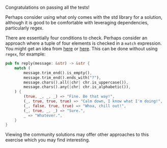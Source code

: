 Congratulations on passing all the tests!

Perhaps consider using what only comes with the std library for a solution,
although it is good to be comfortable with leveraging dependencies,
particularly regex.

There are essentially four conditions to check. Perhaps consider an approach
where a tuple of four elements is checked in a `match` expression. You might
get an idea from
[here](https://stackoverflow.com/questions/39159857/matching-tuples-with-multiple-possible-values)
or [here](https://riptutorial.com/rust/example/13733/matching-tuple-values).
This can be done without using `regex`, for example:

```rust
pub fn reply(message: &str) -> &str {
    match (
        message.trim_end().is_empty(),
        message.trim_end().ends_with("?"),
        message.chars().all(|chr| chr.is_uppercase()),
        message.chars().any(|chr| chr.is_alphabetic()),
    ) {
        (true, _, _, _) => "Fine. Be that way!",
        (_, true, true, true) => "Calm down, I know what I'm doing!",
        (_, false, true, true) => "Whoa, chill out!",
        (_, true, _, _) => "Sure.",
        _ => "Whatever.",
    }
}
```

Viewing the community solutions may offer other approaches to this exercise
which you may find interesting.
